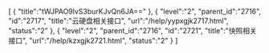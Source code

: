 [
	{
		"title":"tWJPAO9lvS3burKJvQn6JA=="
	},
	{
		"level":"2",
		"parent_id":"2716",
		"id":"2717",
		"title":"云硬盘相关接口",
		"url":"/help/yypxgjk2717.html",
		"status":"2"
	},
	{
		"level":"2",
		"parent_id":"2716",
		"id":"2721",
		"title":"快照相关接口",
		"url":"/help/kzxgjk2721.html",
		"status":"2"
	}
]